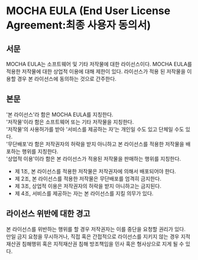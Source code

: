 MOCHA EULA (End User License Agreement:최종 사용자 동의서)
===
서문
---
MOCHA EULA는 소프트웨어 및 기타 저작물에 대한 라이선스이다.
MOCHA EULA를 적용한 저작물에 대한 상업적 이용에 대해 제한이 있다.
라이선스가 적용 된 저작물을 이용할 경우 본 라이선스에 동의하는 것으로 간주한다.

본문
---
'본 라이선스'라 함은 MOCHA EULA를 지칭한다. <br>
'저작물'이라 함은 소프트웨어 또는 기타 저작물을 지칭한다.<br>
'저작물'의 사용허가를 받아 '서비스를 제공하는 자'는 개인일 수도 있고 단체일 수도 있다.<br>
'무단배포'라 함은 저작권자의 허락을 받지 아니하고 본 라이선스를 적용한 저작물을 배포하는 행위를 지칭한다. <br>
'상업적 이용'이라 함은 본 라이선스가 적용된 저작물을 판매하는 행위를 지칭한다.<br>

  - 제 1조, 본 라이선스를 적용한 저작물은 저작권자에 의해서 배포되어야 한다.
  - 제 2조, 본 라이선스를 적용한 저작물은 무단배포를 엄격히 금지한다.
  - 제 3조, 상업적 이용은 저작권자의 허락을 받지 아니하고는 금지된다.
  - 제 4조, 서비스를 제공하는 자는 본 라이선스를 지킬 의무가 있다.

라이선스 위반에 대한 경고
---
본 라이선스를 위반하는 행위를 할 경우 저작권자는 이를 중단을 요청할 권리가 있다. <br>
만일 금지 요청을 무시하거나, 직접 혹은 간접적으로 라이선스를 지키지 않는 경우 지적재산권 침해행위 혹은 지적재산권 침해 방조책임을 민사 혹은 형사상으로 지게 될 수 있다.
